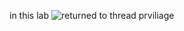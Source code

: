 in this lab
![returned to thread prviliage](https://github.com/alymaamoun/Embedded-Learn-In-Depth/assets/53837104/fd576972-e899-4b3f-a581-3c3cd8ec0664)
